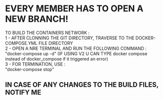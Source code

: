 <h1>EVERY MEMBER HAS TO OPEN A NEW BRANCH!</h1>

TO BUILD THE CONTAINERS NETWORK : 
<br>
1 - AFTER CLONNING THE GIT DIRECTORY, TRAVERSE TO THE DOCKER-COMPOSE.YML FILE DIRECTORY
<br>
2 - OPEN A NRE TERMINAL AND RUN THE FOLLOWING COMMAND : 
<br>
    "docker-compose up -d" (IF USING V2 U CAN TYPE docker compose instead of docker_compose if it triggered an error)
<br>
3 - FOR TERMINATION, USE : 
<br>
    "docker-compose stop" 
<br>
<h2>IN CASE OF ANY CHANGES TO THE BUILD FILES, NOTIFY ME</h2>
